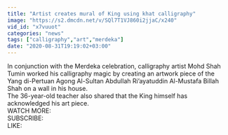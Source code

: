 ```yaml
---
title: "Artist creates mural of King using khat calligraphy"
image: "https://s2.dmcdn.net/v/SQl7T1VJ860i2jjaC/x240"
vid_id: "x7vuuot"
categories: "news"
tags: ["calligraphy","art","merdeka"]
date: "2020-08-31T19:19:02+03:00"
---
```

In conjunction with the Merdeka celebration, calligraphy artist Mohd Shah Tumin worked his calligraphy magic by creating an artwork piece of the Yang di-Pertuan Agong Al-Sultan Abdullah Ri’ayatuddin Al-Mustafa Billah Shah on a wall in his house.  <br>The 36-year-old teacher also shared that the King himself has acknowledged his art piece.  <br>WATCH MORE:   <br>SUBSCRIBE:   <br>LIKE: 
